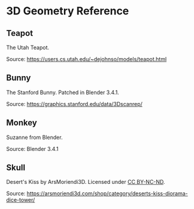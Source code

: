 # 3D Geometry Reference

## Teapot

The Utah Teapot.

Source: <https://users.cs.utah.edu/~dejohnso/models/teapot.html>

## Bunny

The Stanford Bunny. Patched in Blender 3.4.1.

Source: <https://graphics.stanford.edu/data/3Dscanrep/>

## Monkey

Suzanne from Blender.

Source: Blender 3.4.1

## Skull

Desert's Kiss by ArsMoriendi3D. Licensed under [CC BY-NC-ND](https://creativecommons.org/licenses/by-nc-nd/4.0/).

Source: <https://arsmoriendi3d.com/shop/category/deserts-kiss-diorama-dice-tower/>
